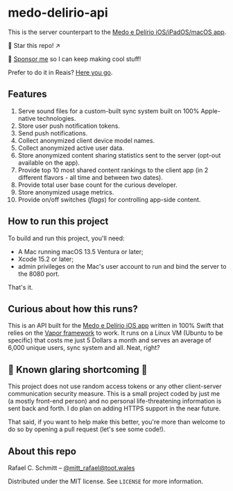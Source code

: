 # medo-delirio-api

This is the server counterpart to the [Medo e Delírio iOS/iPadOS/macOS app](https://github.com/rafaelclaycon/MedoDelirioBrasilia).

🌟 Star this repo! ↗️

🐙 [Sponsor me](https://github.com/sponsors/rafaelclaycon) so I can keep making cool stuff!

Prefer to do it in Reais? [Here you go](https://apoia.se/app-medo-delirio-ios).

## Features

1. Serve sound files for a custom-built sync system built on 100% Apple-native technologies.
1. Store user push notification tokens.
1. Send push notifications.
1. Collect anonymized client device model names.
1. Collect anonymized active user data.
1. Store anonymized content sharing statistics sent to the server (opt-out available on the app).
1. Provide top 10 most shared content rankings to the client app (in 2 different flavors - all time and between two dates).
1. Provide total user base count for the curious developer.
1. Store anonymized usage metrics.
1. Provide on/off switches (*flags*) for controlling app-side content.

## How to run this project

To build and run this project, you'll need:

- A Mac running macOS 13.5 Ventura or later;
- Xcode 15.2 or later;
- admin privileges on the Mac's user account to run and bind the server to the 8080 port.

That's it.

## Curious about how this runs?

This is an API built for the [Medo e Delírio iOS app](https://github.com/rafaelclaycon/MedoDelirioBrasilia) written in 100% Swift that relies on the [Vapor framework](https://vapor.codes) to work. It runs on a Linux VM (Ubuntu to be specific) that costs me just 5 Dollars a month and serves an average of 6,000 unique users, sync system and all. Neat, right?

## 🚧 Known glaring shortcoming 🚧

This project does not use random access tokens or any other client-server communication security measure. This is a small project coded by just me (a mostly front-end person) and no personal life-threatening information is sent back and forth. I do plan on adding HTTPS support in the near future.

That said, if you want to help make this better, you're more than welcome to do so by opening a pull request (let's see some code!).

## About this repo

Rafael C. Schmitt – [@mitt_rafael@toot.wales](https://toot.wales/@mitt_rafael)

Distributed under the MIT license. See ``LICENSE`` for more information.
